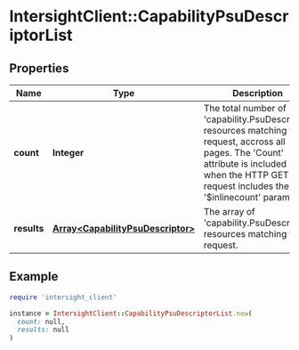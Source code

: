 # IntersightClient::CapabilityPsuDescriptorList

## Properties

| Name | Type | Description | Notes |
| ---- | ---- | ----------- | ----- |
| **count** | **Integer** | The total number of &#39;capability.PsuDescriptor&#39; resources matching the request, accross all pages. The &#39;Count&#39; attribute is included when the HTTP GET request includes the &#39;$inlinecount&#39; parameter. | [optional] |
| **results** | [**Array&lt;CapabilityPsuDescriptor&gt;**](CapabilityPsuDescriptor.md) | The array of &#39;capability.PsuDescriptor&#39; resources matching the request. | [optional] |

## Example

```ruby
require 'intersight_client'

instance = IntersightClient::CapabilityPsuDescriptorList.new(
  count: null,
  results: null
)
```


